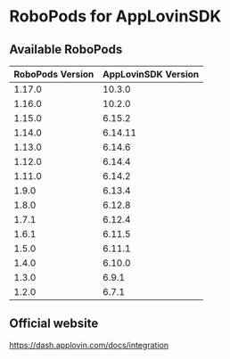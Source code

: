 # RoboPods for AppLovinSDK

## Available RoboPods

| RoboPods Version  | AppLovinSDK Version  |
|-------------------|-------------------|
| 1.17.0            | 10.3.0            |
| 1.16.0            | 10.2.0            |
| 1.15.0            | 6.15.2            |
| 1.14.0            | 6.14.11           |
| 1.13.0            | 6.14.6            |
| 1.12.0            | 6.14.4            |
| 1.11.0            | 6.14.2            |
| 1.9.0             | 6.13.4            |
| 1.8.0             | 6.12.8            |
| 1.7.1             | 6.12.4            |
| 1.6.1             | 6.11.5            |
| 1.5.0             | 6.11.1            |
| 1.4.0             | 6.10.0            |
| 1.3.0             | 6.9.1             |
| 1.2.0             | 6.7.1             |

## Official website
https://dash.applovin.com/docs/integration
